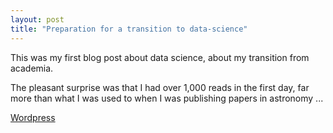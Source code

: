```yaml
---
layout: post
title: "Preparation for a transition to data-science"
---
```


This was my first blog post about data science, about my transition from academia. 

The pleasant surprise was that I had over 1,000 reads in the first day, far more than what I was used to when I was publishing papers in astronomy ...

[Wordpress](https://bit.ly/2jm7GfQ)